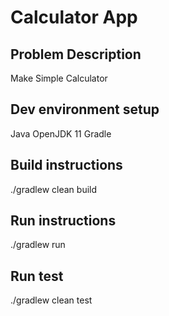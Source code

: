 <h1>Calculator App</h1>

<h2>Problem Description</h2>
Make Simple Calculator 

<h2>Dev environment setup</h2>
Java OpenJDK 11
Gradle

<h2>Build instructions</h2>
./gradlew clean build

<h2>Run instructions</h2>
./gradlew run

<h2>Run test</h2>
./gradlew clean test
